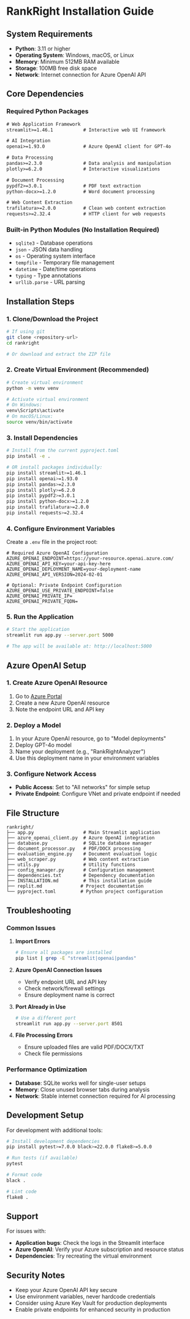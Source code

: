 # RankRight Installation Guide

## System Requirements

- **Python**: 3.11 or higher
- **Operating System**: Windows, macOS, or Linux
- **Memory**: Minimum 512MB RAM available
- **Storage**: 100MB free disk space
- **Network**: Internet connection for Azure OpenAI API

## Core Dependencies

### Required Python Packages

```txt
# Web Application Framework
streamlit>=1.46.1           # Interactive web UI framework

# AI Integration
openai>=1.93.0              # Azure OpenAI client for GPT-4o

# Data Processing
pandas>=2.3.0               # Data analysis and manipulation
plotly>=6.2.0               # Interactive visualizations

# Document Processing
pypdf2>=3.0.1               # PDF text extraction
python-docx>=1.2.0          # Word document processing

# Web Content Extraction
trafilatura>=2.0.0          # Clean web content extraction
requests>=2.32.4            # HTTP client for web requests
```

### Built-in Python Modules (No Installation Required)

- `sqlite3` - Database operations
- `json` - JSON data handling
- `os` - Operating system interface
- `tempfile` - Temporary file management
- `datetime` - Date/time operations
- `typing` - Type annotations
- `urllib.parse` - URL parsing

## Installation Steps

### 1. Clone/Download the Project
```bash
# If using git
git clone <repository-url>
cd rankright

# Or download and extract the ZIP file
```

### 2. Create Virtual Environment (Recommended)
```bash
# Create virtual environment
python -m venv venv

# Activate virtual environment
# On Windows:
venv\Scripts\activate
# On macOS/Linux:
source venv/bin/activate
```

### 3. Install Dependencies
```bash
# Install from the current pyproject.toml
pip install -e .

# OR install packages individually:
pip install streamlit>=1.46.1
pip install openai>=1.93.0
pip install pandas>=2.3.0
pip install plotly>=6.2.0
pip install pypdf2>=3.0.1
pip install python-docx>=1.2.0
pip install trafilatura>=2.0.0
pip install requests>=2.32.4
```

### 4. Configure Environment Variables

Create a `.env` file in the project root:

```env
# Required Azure OpenAI Configuration
AZURE_OPENAI_ENDPOINT=https://your-resource.openai.azure.com/
AZURE_OPENAI_API_KEY=your-api-key-here
AZURE_OPENAI_DEPLOYMENT_NAME=your-deployment-name
AZURE_OPENAI_API_VERSION=2024-02-01

# Optional: Private Endpoint Configuration
AZURE_OPENAI_USE_PRIVATE_ENDPOINT=false
AZURE_OPENAI_PRIVATE_IP=
AZURE_OPENAI_PRIVATE_FQDN=
```

### 5. Run the Application
```bash
# Start the application
streamlit run app.py --server.port 5000

# The app will be available at: http://localhost:5000
```

## Azure OpenAI Setup

### 1. Create Azure OpenAI Resource
1. Go to [Azure Portal](https://portal.azure.com)
2. Create a new Azure OpenAI resource
3. Note the endpoint URL and API key

### 2. Deploy a Model
1. In your Azure OpenAI resource, go to "Model deployments"
2. Deploy GPT-4o model
3. Name your deployment (e.g., "RankRightAnalyzer")
4. Use this deployment name in your environment variables

### 3. Configure Network Access
- **Public Access**: Set to "All networks" for simple setup
- **Private Endpoint**: Configure VNet and private endpoint if needed

## File Structure

```
rankright/
├── app.py                  # Main Streamlit application
├── azure_openai_client.py  # Azure OpenAI integration
├── database.py             # SQLite database manager
├── document_processor.py   # PDF/DOCX processing
├── evaluation_engine.py    # Document evaluation logic
├── web_scraper.py          # Web content extraction
├── utils.py                # Utility functions
├── config_manager.py       # Configuration management
├── dependencies.txt        # Dependency documentation
├── INSTALLATION.md         # This installation guide
├── replit.md              # Project documentation
└── pyproject.toml         # Python project configuration
```

## Troubleshooting

### Common Issues

1. **Import Errors**
   ```bash
   # Ensure all packages are installed
   pip list | grep -E "streamlit|openai|pandas"
   ```

2. **Azure OpenAI Connection Issues**
   - Verify endpoint URL and API key
   - Check network/firewall settings
   - Ensure deployment name is correct

3. **Port Already in Use**
   ```bash
   # Use a different port
   streamlit run app.py --server.port 8501
   ```

4. **File Processing Errors**
   - Ensure uploaded files are valid PDF/DOCX/TXT
   - Check file permissions

### Performance Optimization

- **Database**: SQLite works well for single-user setups
- **Memory**: Close unused browser tabs during analysis
- **Network**: Stable internet connection required for AI processing

## Development Setup

For development with additional tools:

```bash
# Install development dependencies
pip install pytest>=7.0.0 black>=22.0.0 flake8>=5.0.0

# Run tests (if available)
pytest

# Format code
black .

# Lint code
flake8 .
```

## Support

For issues with:
- **Application bugs**: Check the logs in the Streamlit interface
- **Azure OpenAI**: Verify your Azure subscription and resource status
- **Dependencies**: Try recreating the virtual environment

## Security Notes

- Keep your Azure OpenAI API key secure
- Use environment variables, never hardcode credentials
- Consider using Azure Key Vault for production deployments
- Enable private endpoints for enhanced security in production